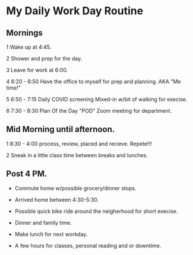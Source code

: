 # My Daily Work Day Routine

## Mornings

1 Wake up at 4:45.

2 Shower and prep for the day.

3 Leave for work at 6:00.

4 6:20 - 6:50 Have the office to myself for prep and planning. AKA "Me time!"

5 6:50 - 7:15 Daily COVID screening Mixed-in w/bit of walking for execise.

6 7:30 - 8:30 Plan Of the Day "POD" Zoom meeting for department.

## Mid Morning until afternoon.

1 8:30 - 4:00 process, review, placed and recieve. Repete!!!

2 Sneak in a little class time between breaks and lunches.

## Post 4 PM.

- Commute home w/possible grocery/dinner stops.

- Arrived home between 4:30-5:30.

- Possible quick bike ride around the neigherhood for short execise.

- Dinner and family time.

- Make lunch for next workday.

- A few hours for classes, personal reading and or downtime. 

